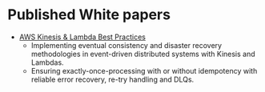 # Published White papers
- [AWS Kinesis & Lambda Best Practices](https://github.com/thomasfeduk/Published-Whitepapers/blob/main/Whitepaper%20Kinesis%20%26%20Lambda%20Best%20Practices%20-%20Thomas%20Feduk%2C%20Jr.pdf)
  - Implementing eventual consistency and disaster recovery methodologies in event-driven distributed systems with Kinesis and Lambdas.
  - Ensuring exactly-once-processing with or without idempotency with reliable error recovery, re-try handling and DLQs. 
